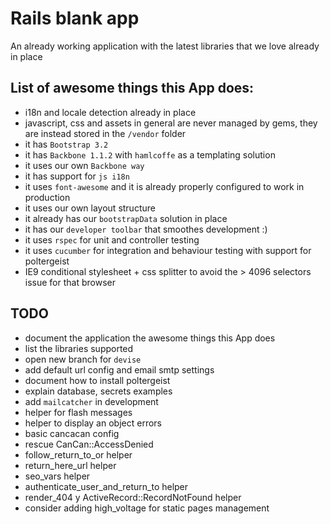 # Rails blank app
An already working application with the latest libraries that we love already in place

## List of awesome things this App does:

* i18n and locale detection already in place
* javascript, css and assets in general are never managed by gems, they are instead stored in the `/vendor` folder
* it has `Bootstrap 3.2`
* it has `Backbone 1.1.2` with `hamlcoffe` as a templating solution
* it uses our own `Backbone way`
* it has support for `js i18n`
* it uses `font-awesome` and it is already properly configured to work in production
* it uses our own layout structure
* it already has our `bootstrapData` solution in place
* it has our `developer toolbar` that smoothes development :)
* it uses `rspec` for unit and controller testing
* it uses `cucumber` for integration and behaviour testing with support for poltergeist
* IE9 conditional stylesheet + css splitter to avoid the > 4096 selectors issue for that browser



## TODO

* document the application the awesome things this App does
* list the libraries supported
* open new branch for `devise`
* add default url config and email smtp settings
* document how to install poltergeist
* explain database, secrets examples
* add `mailcatcher` in development
* helper for flash messages
* helper to display an object errors
* basic cancacan config
* rescue CanCan::AccessDenied
* follow_return_to_or helper
* return_here_url helper
* seo_vars helper
* authenticate_user_and_return_to helper
* render_404 y ActiveRecord::RecordNotFound helper
* consider adding high_voltage for static pages management
